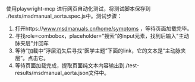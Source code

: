 使用playwright-mcp 进行网页自动化测试，将测试脚本保存到 ./tests/msdmanual_aorta.spec.js中。测试步骤：
1. 打开https://www.msdmanuals.cn/home/symptoms ，等待页面加载完毕。
2. 寻找role=combobox，placeholder="搜索"的input元素，找到后输入"主动脉夹层"并回车
3. 等待“加载中”浮层消失后寻找“医学主题”下面的link，它的文本是“主动脉夹层”。点击它。
4. 等待页面加载完成，提取页面纯文本内容输出到./test-results/msdmanual_aorta.json文件中。